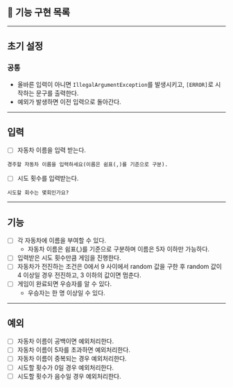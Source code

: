 ## 📝 기능 구현 목록

---
## 초기 설정

### 공통
- 올바른 입력이 아니면 ```IllegalArgumentException```를 발생시키고, ```[ERROR]```로 시작하는 문구를 출력한다.
- 예외가 발생하면 이전 입력으로 돌아간다.

---
## 입력
- [ ] 자동차 이름을 입력 받는다.
```
경주할 자동차 이름을 입력하세요(이름은 쉼표(,)를 기준으로 구분).
```
- [ ] 시도 횟수를 입력받는다.
```
시도할 회수는 몇회인가요?
```

---
## 기능
- [ ] 각 자동차에 이름을 부여할 수 있다.
  - 자동차 이름은 쉼표(,)를 기준으로 구분하며 이름은 5자 이하만 가능하다.
- [ ] 입력받은 시도 횟수만큼 게임을 진행한다.
- [ ] 자동차가 전진하는 조건은 0에서 9 사이에서 random 값을 구한 후 random 값이 4 이상일 경우 전진하고, 3 이하의 값이면 멈춘다.
- [ ] 게임이 완료되면 우승자를 알 수 있다.
  - 우승자는 한 명 이상일 수 있다.

---
## 예외
- [ ] 자동차 이름이 공백이면 예외처리한다.
- [ ] 자동차 이름이 5자를 초과하면 예외처리한다.
- [ ] 자동차 이름이 중복되는 경우 예외처리한다.
- [ ] 시도할 횟수가 0일 경우 예외처리한다.
- [ ] 시도할 횟수가 음수일 경우 예외처리한다.